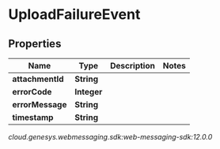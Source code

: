# UploadFailureEvent


## Properties

| Name | Type | Description | Notes |
| ------------ | ------------- | ------------- | ------------- |
| **attachmentId** | **String** |  |  |
| **errorCode** | **Integer** |  |  |
| **errorMessage** | **String** |  |  |
| **timestamp** | **String** |  |  |




_cloud.genesys.webmessaging.sdk:web-messaging-sdk:12.0.0_
